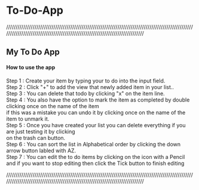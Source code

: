 # To-Do-App 
////////////////////////////////////////////////////////////////////////////////////////////////////////////////////////////////////////////////////////////////////////////


<h2>My To Do App</h2>

<h4>How to use the app</h4>

Step 1 : Create your item by typing your to do into the input field. <br>
Step 2 : Click "+" to add the view that newly added item in your list..<br>
Step 3 : You can delete that todo by clicking "x" on the item line.<br>
Step 4 : You also have the option to mark the item as completed by double clicking once on the name of the item<br>
         if this was a mistake you can undo it by clicking once on the name of the item to unmark it. <br>
Step 5 : Once you have created your list you can delete everything if you are just testing it by clicking <br>
         on the trash can button.<br>
Step 6 : You can sort the list in Alphabetical order by clicking the down arrow button labled with AZ.<br>
Step 7 : You can edit the to do items by clicking on the icon with a Pencil and if you want to stop editing then click the 
         Tick button to finish editing <br>
        

////////////////////////////////////////////////////////////////////////////////////////////////////////////////////////////////////////////////////////////////////////////